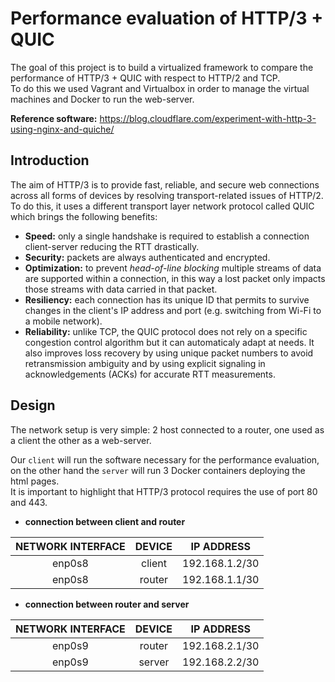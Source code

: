 # Performance evaluation of HTTP/3 + QUIC
The goal of this project is to build a virtualized framework to compare the performance of HTTP/3 + QUIC with respect to HTTP/2 and TCP.                          
To do this we used Vagrant and Virtualbox in order to manage the virtual machines and Docker to run the web-server.

**Reference software:** https://blog.cloudflare.com/experiment-with-http-3-using-nginx-and-quiche/

## Introduction
The aim of HTTP/3 is to provide fast, reliable, and secure web connections across all forms of devices by resolving transport-related issues of HTTP/2. 
To do this, it uses a different transport layer network protocol called QUIC which brings the following benefits:
- **Speed:** only a single handshake is required to establish a connection client-server reducing the RTT drastically.
- **Security:** packets are always authenticated and encrypted.
- **Optimization:** to prevent _head-of-line blocking_ multiple streams of data are supported within a connection, in this way a lost packet only impacts those streams with data
carried in that packet.
- **Resiliency:** each connection has its unique ID that permits to survive changes in the client's IP address and port (e.g. switching from Wi-Fi to a mobile network).
- **Reliability:** unlike TCP, the QUIC protocol does not rely on a specific congestion control algorithm but it can automaticaly adapt at needs. It also improves loss recovery by
using unique packet numbers to avoid retransmission ambiguity and by using explicit signaling in acknowledgements (ACKs) for accurate RTT measurements. 

## Design
The network setup is very simple: 2 host connected to a router, one used as a client the other as a web-server.


Our `client` will run the software necessary for the performance evaluation, on the other hand the `server` will run 3 Docker containers deploying the html pages.    
It is important to highlight that HTTP/3 protocol requires the use of port 80 and 443.

- **connection between client and router**

| NETWORK INTERFACE | DEVICE | IP ADDRESS |
| :---: | :---: | :---: |
| enp0s8 | client | 192.168.1.2/30 |
| enp0s8 | router | 192.168.1.1/30 |

- **connection between router and server**

| NETWORK INTERFACE | DEVICE | IP ADDRESS |
| :---: | :---: | :---: |
| enp0s9 | router | 192.168.2.1/30 |
| enp0s9 | server | 192.168.2.2/30 |

